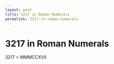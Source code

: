 ```yaml
---
layout: post
title: 3217 in Roman Numerals
permalink: 3217-in-roman-numerals
---
```


# 3217 in Roman Numerals

3217 = MMMCCXVII
